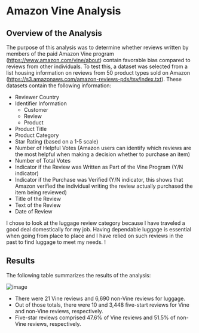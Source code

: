 # Amazon Vine Analysis

## Overview of the Analysis

The purpose of this analysis was to determine whether reviews written by members of the paid Amazon Vine program (https://www.amazon.com/vine/about) contain favorable bias compared to reviews from other individuals.  To test this, a dataset was selected from a list housing information on reviews from 50 product types sold on Amazon (https://s3.amazonaws.com/amazon-reviews-pds/tsv/index.txt).  These datasets contain the following information:
* Reviewer Country
* Identifier Information
  * Customer
  * Review
  * Product
* Product Title
* Product Category
* Star Rating (based on a 1-5 scale)
* Number of Helpful Votes (Amazon users can identify which reviews are the most helpful when making a decision whether to purchase an item)
* Number of Total Votes
* Indicator if the Review was Written as Part of the Vine Program (Y/N indicator)
* Indicator if the Purchase was Verified (Y/N indicator, this shows that Amazon verified the individual writing the review actually purchased the item being reviewed)
* Title of the Review
* Text of the Review
* Date of Review

I chose to look at the luggage review category because I have traveled a good deal domestically for my job.  Having dependable luggage is essential when going from place to place and I have relied on such reviews in the past to find luggage to meet my needs.  !

## Results

The following table summarizes the results of the analysis:

![image](https://user-images.githubusercontent.com/106293233/192169238-acd4b80e-2c58-4318-8aeb-9e5f3c586295.png)

* There were 21 Vine reviews and 6,690 non-Vine reviews for luggage.
* Out of those totals, there were 10 and 3,448 five-start reviews for Vine and non-Vine reviews, respectively.
* Five-star reviews comprised 47.6% of Vine reviews and 51.5% of non-Vine reviews, respectively.






